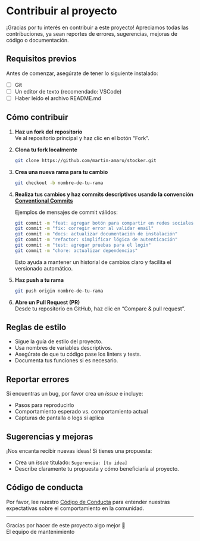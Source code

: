 # Contribuir al proyecto

¡Gracias por tu interés en contribuir a este proyecto! Apreciamos todas las contribuciones, ya sean reportes de errores, sugerencias, mejoras de código o documentación.

## Requisitos previos

Antes de comenzar, asegúrate de tener lo siguiente instalado:

- [ ] Git
- [ ] Un editor de texto (recomendado: VSCode)
- [ ] Haber leído el archivo README.md

## Cómo contribuir

1. **Haz un fork del repositorio**  
   Ve al repositorio principal y haz clic en el botón “Fork”.

2. **Clona tu fork localmente**
   ```bash
   git clone https://github.com/martin-amaro/stocker.git
   ```

3. **Crea una nueva rama para tu cambio**
   ```bash
   git checkout -b nombre-de-tu-rama
   ```

4. **Realiza tus cambios y haz commits descriptivos usando la convención [Conventional Commits](https://www.conventionalcommits.org/)**

    Ejemplos de mensajes de commit válidos:
   ```bash
   git commit -m "feat: agregar botón para compartir en redes sociales"
   git commit -m "fix: corregir error al validar email"
   git commit -m "docs: actualizar documentación de instalación"
   git commit -m "refactor: simplificar lógica de autenticación"
   git commit -m "test: agregar pruebas para el login"
   git commit -m "chore: actualizar dependencias"
   ```

   Esto ayuda a mantener un historial de cambios claro y facilita el versionado automático.

5. **Haz push a tu rama**
   ```bash
   git push origin nombre-de-tu-rama
   ```

6. **Abre un Pull Request (PR)**  
   Desde tu repositorio en GitHub, haz clic en “Compare & pull request”.

## Reglas de estilo

- Sigue la guía de estilo del proyecto.
- Usa nombres de variables descriptivos.
- Asegúrate de que tu código pase los linters y tests.
- Documenta tus funciones si es necesario.

## Reportar errores

Si encuentras un bug, por favor crea un *issue* e incluye:

- Pasos para reproducirlo
- Comportamiento esperado vs. comportamiento actual
- Capturas de pantalla o logs si aplica

## Sugerencias y mejoras

¡Nos encanta recibir nuevas ideas! Si tienes una propuesta:

- Crea un *issue* titulado: `Sugerencia: [tu idea]`
- Describe claramente tu propuesta y cómo beneficiaría al proyecto.

## Código de conducta

Por favor, lee nuestro [Código de Conducta](./CODE_OF_CONDUCT.md) para entender nuestras expectativas sobre el comportamiento en la comunidad.

---

Gracias por hacer de este proyecto algo mejor 🙌  
El equipo de mantenimiento
